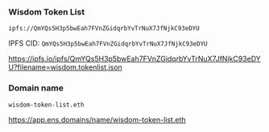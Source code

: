 
### Wisdom Token List

`ipfs://QmYQs5H3p5bwEah7FVnZGidqrbYvTrNuX7JfNjkC93eDYU`

IPFS CID: `QmYQs5H3p5bwEah7FVnZGidqrbYvTrNuX7JfNjkC93eDYU`

https://ipfs.io/ipfs/QmYQs5H3p5bwEah7FVnZGidqrbYvTrNuX7JfNjkC93eDYU?filename=wisdom.tokenlist.json

### Domain name

`wisdom-token-list.eth`

https://app.ens.domains/name/wisdom-token-list.eth

